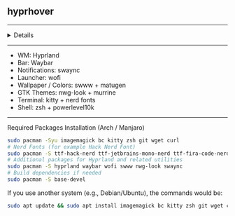 ## hyprhover

---

<details>
<img width="1920" height="1080" alt="изображение" src="https://github.com/user-attachments/assets/bcc3a368-2d6b-463a-87bf-cc670567df6c" />
<img width="1920" height="1080" alt="изображение" src="https://github.com/user-attachments/assets/b377dbca-096a-434a-abb3-14ac5e7852f9" />
</details>

---

- WM: Hyprland
- Bar: Waybar
- Notifications: swaync
- Launcher: wofi
- Wallpaper / Colors: swww + matugen
- GTK Themes: nwg-look + murrine
- Terminal: kitty + nerd fonts
- Shell: zsh + powerlevel10k

---

Required Packages Installation (Arch / Manjaro)

```bash
sudo pacman -Syu imagemagick bc kitty zsh git wget curl
# Nerd Fonts (for example Hack Nerd Font)
sudo pacman -S ttf-hack-nerd ttf-jetbrains-mono-nerd ttf-fira-code-nerd
# Additional packages for Hyprland and related utilities
sudo pacman -S hyprland waybar wofi swww nwg-look swaync
# Build dependencies if needed
sudo pacman -S base-devel
```
If you use another system (e.g., Debian/Ubuntu), the commands would be:

```bash
sudo apt update && sudo apt install imagemagick bc kitty zsh git wget curl fonts-hack-ttf
```
